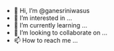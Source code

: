 - 👋 Hi, I’m @ganesriniwasus
- 👀 I’m interested in ...
- 🌱 I’m currently learning ...
- 💞️ I’m looking to collaborate on ...
- 📫 How to reach me ...

<!---
ganesriniwasus/ganesriniwasus is a ✨ special ✨ repository because its `README.md` (this file) appears on your GitHub profile.
You can click the Preview link to take a look at your changes.
--->
